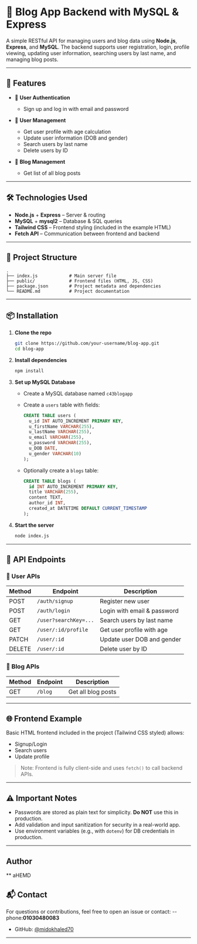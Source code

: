 
# 📝 Blog App Backend with MySQL & Express

A simple RESTful API for managing users and blog data using **Node.js**, **Express**, and **MySQL**. The backend supports user registration, login, profile viewing, updating user information, searching users by last name, and managing blog posts.

---

## 🚀 Features

* 🔐 **User Authentication**

  * Sign up and log in with email and password

* 👤 **User Management**

  * Get user profile with age calculation
  * Update user information (DOB and gender)
  * Search users by last name
  * Delete users by ID

* 📰 **Blog Management**

  * Get list of all blog posts

---

## 🛠️ Technologies Used

* **Node.js** + **Express** – Server & routing
* **MySQL** + **mysql2** – Database & SQL queries
* **Tailwind CSS** – Frontend styling (included in the example HTML)
* **Fetch API** – Communication between frontend and backend

---

## 📁 Project Structure

```
.
├── index.js            # Main server file
├── public/             # Frontend files (HTML, JS, CSS)
├── package.json        # Project metadata and dependencies
└── README.md           # Project documentation
```

---

## 📦 Installation

1. **Clone the repo**

   ```bash
   git clone https://github.com/your-username/blog-app.git
   cd blog-app
   ```

2. **Install dependencies**

   ```bash
   npm install
   ```

3. **Set up MySQL Database**

   * Create a MySQL database named `c43blogapp`
   * Create a `users` table with fields:

     ```sql
     CREATE TABLE users (
       u_id INT AUTO_INCREMENT PRIMARY KEY,
       u_firstName VARCHAR(255),
       u_lastName VARCHAR(255),
       u_email VARCHAR(255),
       u_password VARCHAR(255),
       u_DOB DATE,
       u_gender VARCHAR(10)
     );
     ```
   * Optionally create a `blogs` table:

     ```sql
     CREATE TABLE blogs (
       id INT AUTO_INCREMENT PRIMARY KEY,
       title VARCHAR(255),
       content TEXT,
       author_id INT,
       created_at DATETIME DEFAULT CURRENT_TIMESTAMP
     );
     ```

4. **Start the server**

   ```bash
   node index.js
   ```

---

## 📡 API Endpoints

### 🧍 User APIs

| Method | Endpoint              | Description                 |
| ------ | --------------------- | --------------------------- |
| POST   | `/auth/signup`        | Register new user           |
| POST   | `/auth/login`         | Login with email & password |
| GET    | `/user?searchKey=...` | Search users by last name   |
| GET    | `/user/:id/profile`   | Get user profile with age   |
| PATCH  | `/user/:id`           | Update user DOB and gender  |
| DELETE | `/user/:id`           | Delete user by ID           |

### 📰 Blog APIs

| Method | Endpoint | Description        |
| ------ | -------- | ------------------ |
| GET    | `/blog`  | Get all blog posts |

---

## 🌐 Frontend Example

Basic HTML frontend included in the project (Tailwind CSS styled) allows:

* Signup/Login
* Search users
* Update profile

> Note: Frontend is fully client-side and uses `fetch()` to call backend APIs.

---

## ⚠️ Important Notes

* Passwords are stored as plain text for simplicity. **Do NOT** use this in production.
* Add validation and input sanitization for security in a real-world app.
* Use environment variables (e.g., with `dotenv`) for DB credentials in production.

---
## Author
** aHEMD
## 📬 Contact

For questions or contributions, feel free to open an issue or contact:
--phone:**01030480083**
* GitHub: [@midokhaled70](https://github.com/midokhaled70)

---



